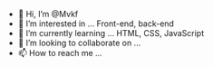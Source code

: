 - 👋 Hi, I’m @Mvkf
- 👀 I’m interested in ... Front-end, back-end
- 🌱 I’m currently learning ... HTML, CSS, JavaScript
- 💞️ I’m looking to collaborate on ...
- 📫 How to reach me ...

<!---
Mvkf/Mvkf is a ✨ special ✨ repository because its `README.md` (this file) appears on your GitHub profile.
You can click the Preview link to take a look at your changes.
--->
